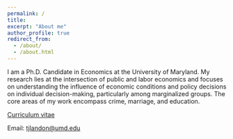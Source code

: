 ```yaml
---
permalink: /
title:
excerpt: "About me"
author_profile: true
redirect_from: 
  - /about/
  - /about.html
---
```

I am a Ph.D. Candidate in Economics at the University of Maryland. My research lies at the intersection of public and labor economics and focuses on understanding the influence of economic conditions and policy decisions on individual decision-making, particularly among marginalized groups. The core areas of my work encompass crime, marriage, and education. 

[Curriculum vitae](https://tjlandon.github.io/files/CV.pdf)

Email: tjlandon@umd.edu
